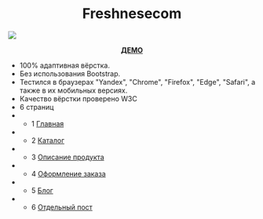 <h1 align="center">Freshnesecom</h1>
<img src="https://github.com/sergeybespyatov/freshnesecom/blob/main/screenshot.jpg">
<p align="center"><strong><a href="https://sergeybespyatov.github.io/freshnesecom/" target="_blank">ДЕМО</a></strong></p>

- 100% адаптивная вёрстка.
- Без использования Bootstrap.
- Тестился в браузерах "Yandex", "Chrome", "Firefox", "Edge", "Safari", а также в их мобильных версиях.
- Качество вёрстки проверено W3C
- 6 страниц
- - 1 [Главная](https://sergeybespyatov.github.io/freshnesecom/home.html)
- - 2 [Каталог](https://sergeybespyatov.github.io/freshnesecom/category_list.html)
- - 3 [Описание продукта](https://sergeybespyatov.github.io/freshnesecom/product-tetail.html)
- - 4 [Оформление заказа](https://sergeybespyatov.github.io/freshnesecom/сheckout.html)
- - 5 [Блог](https://sergeybespyatov.github.io/freshnesecom/blog.html)
- - 6 [Отдельный пост](https://sergeybespyatov.github.io/freshnesecom/entry.html)
